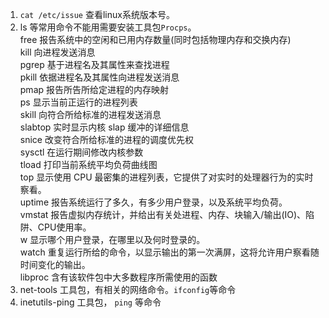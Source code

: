 1. `cat /etc/issue`  查看linux系统版本号。   
1. ls 等常用命令不能用需要安装工具包`Procps`。    
    free	报告系统中的空闲和已用内存数量(同时包括物理内存和交换内存)    
    kill	向进程发送消息    
    pgrep	基于进程名及其属性来查找进程    
    pkill	依据进程名及其属性向进程发送消息    
    pmap	报告所告所给定进程的内存映射    
    ps	显示当前正运行的进程列表    
    skill	向符合所给标准的进程发送消息    
    slabtop	实时显示内核 slap 缓冲的详细信息    
    snice	改变符合所给标准的进程的调度优先权    
    sysctl	在运行期间修改内核参数    
    tload	打印当前系统平均负荷曲线图    
    top	显示使用 CPU 最密集的进程列表，它提供了对实时的处理器行为的实时察看。    
    uptime	报告系统运行了多久，有多少用户登录，以及系统平均负荷。    
    vmstat	报告虚拟内存统计，并给出有关处进程、内存、块输入/输出(IO)、陷阱、CPU使用率。    
    w	显示哪个用户登录，在哪里以及何时登录的。    
    watch	重复运行所给的命令，以显示输出的第一次满屏，这将允许用户察看随时间变化的输出。    
    libproc	含有该软件包中大多数程序所需使用的函数    
1. net-tools 工具包，有相关的网络命令。`ifconfig`等命令   
1. inetutils-ping 工具包， `ping` 等命令        

